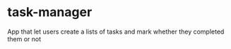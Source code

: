 # task-manager
App that let users create a lists of tasks and mark whether they completed them or not
